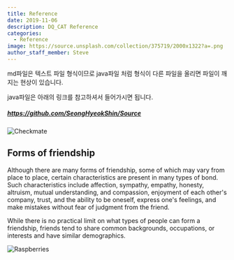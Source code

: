 ```yaml
---
title: Reference
date: 2019-11-06
description: DQ_CAT Reference
categories:
  - Reference
image: https://source.unsplash.com/collection/375719/2000x1322?a=.png
author_staff_member: Steve
---
```

md파일은 텍스트 파일 형식이므로 java파일 처럼 형식이 다른 파일을 올리면 파일이 깨지는 현상이 있습니다.

java파일은 아래의 링크를 참고하셔서 들어가시면 됩니다.


##### https://github.com/SeongHyeokShin/Source

![Checkmate](https://source.unsplash.com/random/1500x1000)

## Forms of friendship

Although there are many forms of friendship, some of which may vary from place to place, certain characteristics are present in many types of bond. Such characteristics include affection, sympathy, empathy, honesty, altruism, mutual understanding, and compassion, enjoyment of each other's company, trust, and the ability to be oneself, express one's feelings, and make mistakes without fear of judgment from the friend.

While there is no practical limit on what types of people can form a friendship, friends tend to share common backgrounds, occupations, or interests and have similar demographics.

![Raspberries](https://source.unsplash.com/random/1500x1001)
